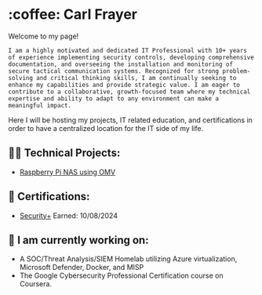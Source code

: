 <h1> :coffee: Carl Frayer </h1> 

Welcome to my page!

```I am a highly motivated and dedicated IT Professional with 10+ years of experience implementing security controls, developing comprehensive documentation, and overseeing the installation and monitoring of secure tactical communication systems. Recognized for strong problem-solving and critical thinking skills, I am continually seeking to enhance my capabilities and provide strategic value. I am eager to contribute to a collaborative, growth-focused team where my technical expertise and ability to adapt to any environment can make a meaningful impact.```

Here I will be hosting my projects, IT related education, and certifications in order to have a centralized location for the IT side of my life. 

<h2>👨‍💻 Technical Projects:</h2>

  - [Raspberry Pi NAS using OMV](https://github.com/CarlFrayer/NASPi)

<h2> 📄 Certifications:</h2>

   - [Security+](https://imgur.com/msJzRd9) Earned: 10/08/2024

<h2> 🔭 I am currently working on:</h2>

  - A SOC/Threat Analysis/SIEM Homelab utilizing Azure virtualization, Microsoft Defender, Docker, and MISP
  - The Google Cybersecurity Professional Certification course on Coursera.

<!--

<h2> 🤳 Connect with me:</h2>
<img align="left" alt="CarlFrayer | LinkedIn" width="22px" src="http://www.w3.org/2000/svg" />[linkedin]

[linkedin]: https://linkedin.com/in/carlfrayer

--!>




